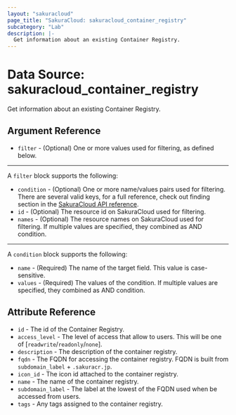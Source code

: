 ```yaml
---
layout: "sakuracloud"
page_title: "SakuraCloud: sakuracloud_container_registry"
subcategory: "Lab"
description: |-
  Get information about an existing Container Registry.
---
```


# Data Source: sakuracloud_container_registry

Get information about an existing Container Registry.

## Argument Reference

* `filter` - (Optional) One or more values used for filtering, as defined below.


---

A `filter` block supports the following:

* `condition` - (Optional) One or more name/values pairs used for filtering. There are several valid keys, for a full reference, check out finding section in the [SakuraCloud API reference](https://developer.sakura.ad.jp/cloud/api/1.1/).
* `id` - (Optional) The resource id on SakuraCloud used for filtering.
* `names` - (Optional) The resource names on SakuraCloud used for filtering. If multiple values ​​are specified, they combined as AND condition.

---

A `condition` block supports the following:

* `name` - (Required) The name of the target field. This value is case-sensitive.
* `values` - (Required) The values of the condition. If multiple values ​​are specified, they combined as AND condition.


## Attribute Reference

* `id` - The id of the Container Registry.
* `access_level` - The level of access that allow to users. This will be one of [`readwrite`/`readonly`/`none`].
* `description` - The description of the container registry.
* `fqdn` - The FQDN for accessing the container registry. FQDN is built from `subdomain_label` + `.sakuracr.jp`.
* `icon_id` - The icon id attached to the container registry.
* `name` - The name of the container registry.
* `subdomain_label` - The label at the lowest of the FQDN used when be accessed from users.
* `tags` - Any tags assigned to the container registry.




